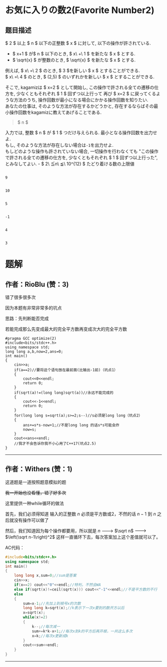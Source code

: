 # お気に入りの数2(Favorite Number2)

## 题目描述

[problemUrl]: https://atcoder.jp/contests/k2pc-easy/tasks/k2pc001_e5

 $ 2 $ 以上 $ n $ 以下の正整数 $ x $ に対して, 以下の操作が許されている.

- $ x+1 $ が$ n $ 以下のとき, $ x\ +\ 1 $ を新たな $ x $ とする.
- $ \sqrt{x} $ が整数のとき, $ \sqrt{x} $ を新たな $ x $ とする.

 例えば, $ x\ =\ 2 $ のとき, $ 3 $を新しい $ x $ とすることができる.  
 $ x\ =\ 4 $ のとき, $ (2,5) $ のいずれかを新しい $ x $ とすることができる.

 そこで, kagamizは $ x=2 $ として開始し, この操作で許される全ての遷移の仕方を, 少なくともそれぞれ $ 1 $ 回ずつ以上行って 再び $ x=2 $ に戻ってくるような方法のうち, 操作回数が最小になる場合にかかる操作回数を知りたい.  
 あなたの仕事は, そのような方法が存在するかどうかと, 存在するならばその最小操作回数をkagamizに教えてあげることである.

> $ n $

 入力では, 整数 $ n $ が $ 1 $ つだけ与えられる. 最小となる操作回数を出力せよ.  
 もし, そのような方法が存在しない場合は`-1`を出力せよ.  
 もしどのような操作も許されていない場合, 一切操作を行わなくても "この操作で許される全ての遷移の仕方を, 少なくともそれぞれ $ 1 $ 回ずつ以上行った", とみなしてよい. - $ 2\ ≦n\ ≦\ 10^{12} $ たどり着ける数の上限値
 
```

9
```

 ```

10
```

 ```

5
```

 ```

-1
```

 ```

4
```

 ```

3
```

# 题解

## 作者：RioBlu (赞：3)

错了很多很多次

因为本题有非常非常多的坑点

思路：先判断能否完成

若能完成那么先变成最大的完全平方数再变成次大的完全平方数
```
#pragma GCC optimize(2)
#include<bits/stdc++.h>
using namespace std;
long long a,b,now=2,ans=0;
int main()
{
	cin>>a;
	if(a==2)//要将这个语句放在最前面(比输出-1前)（坑点1）
	{
	    cout<<0<<endl;
	    return 0;
	}
	if(sqrt(a)!=(long long)sqrt(a))//永远不能完成的
	{
	    cout<<-1<<endl;
	    return 0;
	}
	for(long long s=sqrt(a);s>=2;s--)//s必须是long long（坑点2）
	{
	    ans+=s*s-now+1;//不是long long 的话s*s可能会炸
	    now=s;
	}
	cout<<ans<<endl;
    //我才不会告诉你我不小心用了C++17(坑点2.5)
}
```

---

## 作者：Withers (赞：1)

这道题是一道按照题意模拟的题

~~我一开始也没看懂，错了好多次~~

这里提供一种while循环的做法

首先，我们必须得知道 输入的正整数 $n$ 必须是平方数或2，不然的话 $n-1$ 到 $n$ 之后就没有操作可以做了

然后，我们知道因为每个操作都要用，所以就是 $n$ ---> $\sqrt n$ ---> $\left(\sqrt n-1\right)^2$  这样一直循环下去，每次答案加上这个差值就可以了。

AC代码：
```cpp
#include<bits/stdc++.h>
using namespace std;
int main()
{
    long long x,sum=0;//sum是答案
    cin>>x;
    if(x==2) cout<<"0"<<endl;//特判，不然会WA
    else if(sqrt(x)!=ceil(sqrt(x))) cout<<"-1"<<endl;//不是平方数的不行
    else
    {
        sum=x-1;//先加上到根号x的次数
        long long k=sqrt(x);//k表示下一次x要到的数开方以后
        x=sqrt(x);
        while(x!=2)
        {
            k--;//每次减一
            sum+=k*k-x+1;//每次x到k的平方后再开根，一共这么多次
            x=k;//每次x更新成k
        }
        cout<<sum<<endl;
    }
}
```


---

